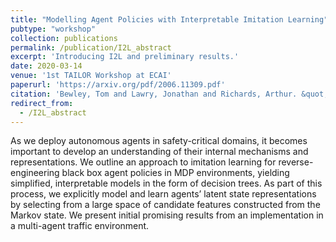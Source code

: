 ```yaml
---
title: "Modelling Agent Policies with Interpretable Imitation Learning"
pubtype: "workshop"
collection: publications
permalink: /publication/I2L_abstract
excerpt: 'Introducing I2L and preliminary results.'
date: 2020-03-14
venue: '1st TAILOR Workshop at ECAI'
paperurl: 'https://arxiv.org/pdf/2006.11309.pdf'
citation: 'Bewley, Tom and Lawry, Jonathan and Richards, Arthur. &quot;Modelling Agent Policies with Interpretable Imitation Learning.&quot; <i>1st TAILOR Workshop at ECAI</i>. 2020.'
redirect_from: 
  - /I2L_abstract
---
```

As we deploy autonomous agents in safety-critical domains, it becomes important to develop an understanding of their internal mechanisms and representations. We outline an approach to imitation learning for reverse-engineering black box agent policies in MDP environments, yielding simplified, interpretable models in the form of decision trees. As part of this process, we explicitly model and learn agents’ latent state representations by selecting from a large space of candidate features constructed from the Markov state. We present initial promising results from an implementation in a multi-agent traffic environment.
